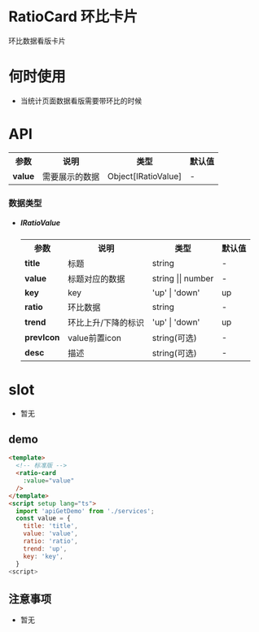 # RatioCard 环比卡片

环比数据看版卡片

# 何时使用

- 当统计页面数据看版需要带环比的时候

# API

<table>
  <tr>
    <th>参数</th>
    <th>说明</th>
    <th>类型</th>
    <th>默认值</th>
  </tr>
  <tr>
    <td>
      <b>value</b>
    </td>
    <td>需要展示的数据</td>
    <td>Object[IRatioValue]</td>
    <td>-</td>
  </tr>
</table>

### 数据类型

- ##### IRatioValue

  <table>
    <tr>
      <th>参数</th>
      <th>说明</th>
      <th>类型</th>
      <th>默认值</th>
    </tr>
    <tr>
      <td>
        <b>title</b>
      </td>
      <td>标题</td>
      <td>string</td>
      <td>-</td>
    </tr>
    <tr>
      <td>
        <b>value</b>
      </td>
      <td>标题对应的数据</td>
      <td>string || number </td>
      <td>-</td>
    </tr>
      <tr>
      <td>
        <b>key</b>
      </td>
      <td>key</td>
      <td>'up' | 'down' </td>
      <td>up</td>
    </tr>
    <tr>
      <td>
        <b>ratio</b>
      </td>
      <td>环比数据</td>
      <td>string</td>
      <td>-</td>
    </tr>
    <tr>
      <td>
        <b>trend</b>
      </td>
      <td>环比上升/下降的标识</td>
      <td>'up' | 'down' </td>
      <td>up</td>
    </tr>

    <tr>
      <td>
        <b>prevIcon</b>
      </td>
      <td>value前置icon</td>
      <td>string(可选)</td>
      <td>-</td>
    </tr>
    <tr>
      <td>
        <b>desc</b>
      </td>
      <td>描述</td>
      <td>string(可选)</td>
      <td>-</td>
    </tr>
  </table>

# slot

- 暂无

## demo

```html
<template>
  <!-- 标准版 -->
  <ratio-card
    :value="value"
  />
</template>
<script setup lang="ts">
  import 'apiGetDemo' from './services';
  const value = {
    title: 'title',
    value: 'value',
    ratio: 'ratio',
    trend: 'up',
    key: 'key',
  }
<script>
```

## 注意事项

- 暂无
